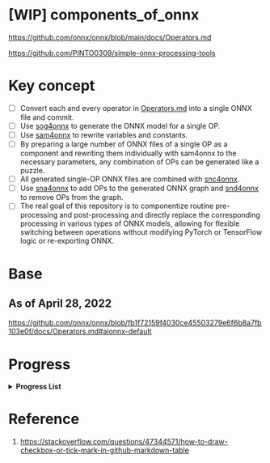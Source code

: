 # [WIP] components_of_onnx

https://github.com/onnx/onnx/blob/main/docs/Operators.md

https://github.com/PINTO0309/simple-onnx-processing-tools

# Key concept
- [ ] Convert each and every operator in [Operators.md](https://github.com/onnx/onnx/blob/main/docs/Operators.md) into a single ONNX file and commit.
- [ ] Use [sog4onnx](https://github.com/PINTO0309/sog4onnx) to generate the ONNX model for a single OP.
- [ ] Use [sam4onnx](https://github.com/PINTO0309/sam4onnx) to rewrite variables and constants.
- [ ] By preparing a large number of ONNX files of a single OP as a component and rewriting them individually with sam4onnx to the necessary parameters, any combination of OPs can be generated like a puzzle.
- [ ] All generated single-OP ONNX files are combined with [snc4onnx](https://github.com/PINTO0309/snc4onnx).
- [ ] Use [sna4onnx](https://github.com/PINTO0309/sna4onnx) to add OPs to the generated ONNX graph and [snd4onnx](https://github.com/PINTO0309/snd4onnx) to remove OPs from the graph.
- [ ] The real goal of this repository is to componentize routine pre-processing and post-processing and directly replace the corresponding processing in various types of ONNX models, allowing for flexible switching between operations without modifying PyTorch or TensorFlow logic or re-exporting ONNX.

# Base
## As of April 28, 2022
https://github.com/onnx/onnx/blob/fb1f72159f4030ce45503279e6f6b8a7fb103e0f/docs/Operators.md#aionnx-default

# Progress

**<details><summary>Progress List</summary><div>**

|**No.**|**Operator**|**Fin**|
|:-|:-|:-:|
|1|Abs|:heavy_check_mark:|
|2|Acos|:heavy_check_mark:|
|3|Acosh|:heavy_check_mark:|
|4|Add|:heavy_check_mark:|
|5|And|:heavy_check_mark:|
|6|ArgMax|:heavy_check_mark:|
|7|ArgMin|:heavy_check_mark:|
|8|Asin|:heavy_check_mark:|
|9|Asinh|:heavy_check_mark:|
|10|Atan||
|11|Atanh||
|12|AveragePool||
|13|BatchNormalization||
|14|BitShift||
|15|Cast||
|16|Ceil||
|17|Clip||
|18|Compress||
|19|Concat||
|20|ConcatFromSequence||
|21|Constant||
|22|ConstantOfShape||
|23|Conv||
|24|ConvInteger||
|25|ConvTranspose||
|26|Cos||
|27|Cosh||
|28|CumSum||
|29|DepthToSpace||
|30|DequantizeLinear||
|31|Det||
|32|Div||
|33|Dropout||
|34|Einsum||
|35|Elu||
|36|Equal||
|37|Erf||
|38|Exp||
|39|Expand||
|40|EyeLike||
|41|Flatten||
|42|Floor||
|43|GRU||
|44|Gather||
|45|GatherElements||
|46|GatherND||
|47|Gemm||
|48|GlobalAveragePool||
|49|GlobalLpPool||
|50|GlobalMaxPool||
|51|Greater||
|52|GridSample||
|53|HardSigmoid||
|54|Hardmax||
|55|Identity||
|56|If||
|57|InstanceNormalization||
|58|IsInf||
|59|IsNaN||
|60|LRN||
|61|LSTM||
|62|LeakyRelu||
|63|Less||
|64|Log||
|65|Loop||
|66|LpNormalization||
|67|LpPool||
|68|MatMul||
|69|MatMulInteger||
|70|Max||
|71|MaxPool||
|72|MaxRoiPool||
|73|MaxUnpool||
|74|Mean||
|75|Min||
|76|Mod||
|77|Mul||
|78|Multinomial||
|79|Neg||
|80|NonMaxSuppression||
|81|NonZero||
|82|Not||
|83|OneHot||
|84|Optional||
|85|OptionalGetElement||
|86|OptionalHasElement||
|87|Or||
|88|PRelu||
|89|Pad||
|90|Pow||
|91|QLinearConv||
|92|QLinearMatMul||
|93|QuantizeLinear||
|94|RNN||
|95|RandomNormal||
|96|RandomNormalLike||
|97|RandomUniform||
|98|RandomUniformLike||
|99|Reciprocal||
|100|ReduceL1||
|101|ReduceL2||
|102|ReduceLogSum||
|103|ReduceLogSumExp||
|104|ReduceMax||
|105|ReduceMean||
|106|ReduceMin||
|107|ReduceProd||
|108|ReduceSum||
|109|ReduceSumSquare||
|110|Relu||
|111|Reshape||
|112|Resize||
|113|ReverseSequence||
|114|RoiAlign||
|115|Round||
|116|Scan||
|117|Scatter||
|118|ScatterElements||
|119|ScatterND||
|120|Selu||
|121|SequenceAt||
|122|SequenceConstruct||
|123|SequenceEmpty||
|124|SequenceErase||
|125|SequenceInsert||
|126|SequenceLength||
|127|Shape||
|128|Shrink||
|129|Sigmoid||
|130|Sign||
|131|Sin||
|132|Sinh||
|133|Size||
|134|Slice||
|135|Softplus||
|136|Softsign||
|137|SpaceToDepth||
|138|Split||
|139|SplitToSequence||
|140|Sqrt||
|141|Squeeze||
|142|StringNormalizer||
|143|Sub||
|144|Sum||
|145|Tan||
|146|Tanh||
|147|TfIdfVectorizer||
|148|ThresholdedRelu||
|149|Tile||
|150|TopK||
|151|Transpose||
|152|Trilu||
|153|Unique||
|154|Unsqueeze||
|155|Upsample||
|156|Where||
|157|Xor||
|158|Bernoulli||
|159|CastLike||
|160|Celu||
|161|DynamicQuantizeLinear||
|162|GreaterOrEqual||
|163|HardSwish||
|164|LessOrEqual||
|165|LogSoftmax||
|166|MeanVarianceNormalization||
|167|NegativeLogLikelihoodLoss||
|168|Range||
|169|SequenceMap||
|170|Softmax||
|171|SoftmaxCrossEntropyLoss||
|Z001|Normalization_rgb_imagenet|:heavy_check_mark:|

</div></details>

# Reference
1. https://stackoverflow.com/questions/47344571/how-to-draw-checkbox-or-tick-mark-in-github-markdown-table
